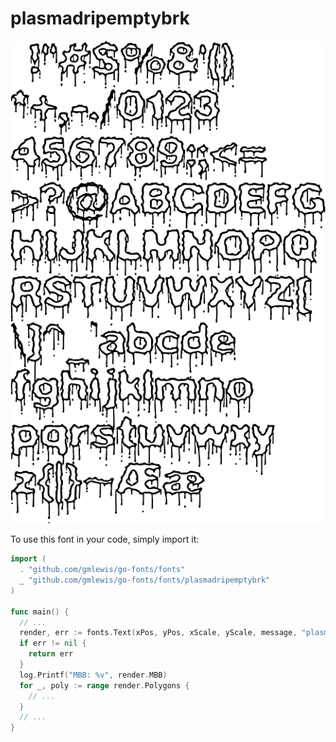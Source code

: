 # plasmadripemptybrk

![plasmadripemptybrk](plasmadripemptybrk.png)

To use this font in your code, simply import it:

```go
import (
  . "github.com/gmlewis/go-fonts/fonts"
  _ "github.com/gmlewis/go-fonts/fonts/plasmadripemptybrk"
)

func main() {
  // ...
  render, err := fonts.Text(xPos, yPos, xScale, yScale, message, "plasmadripemptybrk", Center)
  if err != nil {
    return err
  }
  log.Printf("MBB: %v", render.MBB)
  for _, poly := range render.Polygons {
    // ...
  }
  // ...
}
```
